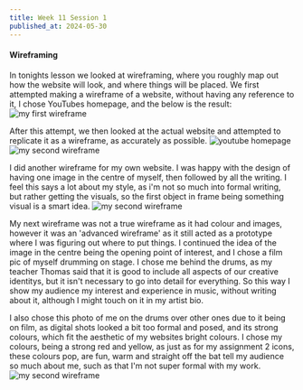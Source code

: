 ```yaml
---
title: Week 11 Session 1
published_at: 2024-05-30
---
```


#### Wireframing
In tonights lesson we looked at wireframing, where you roughly map out how the website will look, and where things will be placed. We first attempted making a wireframe of a website, without having any reference to it, I chose YouTubes homepage, and the below is the result:
![my first wireframe](/W01S1/wire.png)

After this attempt, we then looked at the actual website and attempted to replicate it as a wireframe, as accurately as possible.
![youtube homepage](/W01S1/youtube.png)
![my second wireframe](/W01S1/wire2.png)

I did another wireframe for my own website. I was happy with the design of having one image in the centre of myself, then followed by all the writing. I feel this says a lot about my style, as i'm not so much into formal writing, but rather getting the visuals, so the first object in frame being something visual is a smart idea.
 ![my second wireframe](/W01S1/wire3.png)

 My next wireframe was not a true wireframe as it had colour and images, however it was an 'advanced wireframe' as it still acted as a prototype where I was figuring out where to put things. I continued the idea of the image in the centre being the opening point of interest, and I chose a film pic of myself drumming on stage. I chose me behind the drums, as my teacher Thomas said that it is good to include all aspects of our creative identitys, but it isn't necessary to go into detail for everything. So this way I show my audience my interest and experience in music, without writing about it, although I might touch on it in my artist bio.
 
  I also chose this photo of me on the drums over other ones due to it being on film, as digital shots looked a bit too formal and posed, and its strong colours, which fit the aesthetic of my websites bright colours. I chose my colours, being a strong red and yellow, as just as for my assignment 2 icons, these colours pop, are fun, warm and straight off the bat tell my audience so much about me, such as that I'm not super formal with my work. 
  ![my second wireframe](/W01S1/wire4.png)

